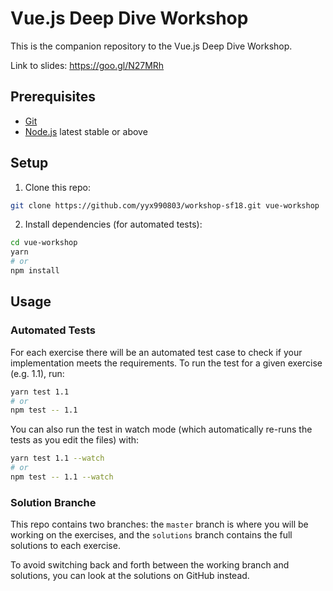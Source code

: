 # Vue.js Deep Dive Workshop

This is the companion repository to the Vue.js Deep Dive Workshop.

Link to slides: https://goo.gl/N27MRh

## Prerequisites

- [Git](https://git-scm.com/)
- [Node.js](https://nodejs.org/en/) latest stable or above

## Setup

1. Clone this repo:

  ``` bash
  git clone https://github.com/yyx990803/workshop-sf18.git vue-workshop
  ```

2. Install dependencies (for automated tests):

  ``` bash
  cd vue-workshop
  yarn
  # or
  npm install
  ```

## Usage

### Automated Tests

For each exercise there will be an automated test case to check if your implementation meets the requirements. To run the test for a given exercise (e.g. 1.1), run:

``` bash
yarn test 1.1
# or
npm test -- 1.1
```

You can also run the test in watch mode (which automatically re-runs the tests as you edit the files) with:

``` bash
yarn test 1.1 --watch
# or
npm test -- 1.1 --watch
```

### Solution Branche

This repo contains two branches: the `master` branch is where you will be working on the exercises, and the `solutions` branch contains the full solutions to each exercise.

To avoid switching back and forth between the working branch and solutions, you can look at the solutions on GitHub instead.
